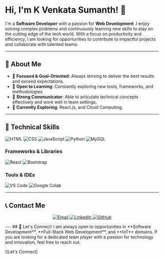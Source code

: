 # Hi, I'm K Venkata Sumanth! 👋

I'm a **Software Developer** with a passion for **Web Development** .I enjoy solving complex problems and continuously learning new skills to stay on the cutting edge of the tech world. With a focus on productivity and efficiency, I am looking for opportunities to contribute to impactful projects and collaborate with talented teams.

---

## 🚀 About Me
- 🎯 **Focused & Goal-Oriented**: Always striving to deliver the best results and exceed expectations.
- 🌟 **Open to Learning**: Constantly exploring new tools, frameworks, and methodologies.
- 💬 **Strong Communicator**: Able to articulate technical concepts effectively and work well in team settings.
- 🌱 **Currently Exploring**: React.js, and Cloud Computing.

---

## 🔧 Technical Skills
![HTML](https://img.shields.io/badge/HTML5-%23E34F26.svg?style=for-the-badge&logo=html5&logoColor=white)
![CSS](https://img.shields.io/badge/CSS3-%231572B6.svg?style=for-the-badge&logo=css3&logoColor=white)
![JavaScript](https://img.shields.io/badge/JavaScript-%23F7DF1E.svg?style=for-the-badge&logo=javascript&logoColor=black)
![Python](https://img.shields.io/badge/Python-%233776AB.svg?style=for-the-badge&logo=python&logoColor=white)
![MySQL](https://img.shields.io/badge/MySQL-%2300f.svg?style=for-the-badge&logo=mysql&logoColor=white)

### Frameworks & Libraries
![React](https://img.shields.io/badge/React-%2361DAFB.svg?style=for-the-badge&logo=react&logoColor=black)
![Bootstrap](https://img.shields.io/badge/Bootstrap-%23563D7C.svg?style=for-the-badge&logo=bootstrap&logoColor=white)

### Tools & IDEs
![VS Code](https://img.shields.io/badge/Visual_Studio_Code-%23007ACC.svg?style=for-the-badge&logo=visual-studio-code&logoColor=white)
![Google Colab](https://img.shields.io/badge/Google_Colab-%23F9AB00.svg?style=for-the-badge&logo=google-colab&logoColor=black)

---
## 📞 Contact Me
<p align="center">
  <a href="mailto:sumanthkurapati74@gmail.com">
    <img src="https://img.shields.io/badge/Email-%23D14836.svg?style=for-the-badge&logo=gmail&logoColor=white" alt="Email">
  </a>
  <a href="https://www.linkedin.com/in/venkata-sumanth-kurapati-b652b1283">
    <img src="https://img.shields.io/badge/LinkedIn-%230077B5.svg?style=for-the-badge&logo=linkedin&logoColor=white" alt="LinkedIn">
  </a>
  <a href="https://github.com/your-username">
    <img src="https://img.shields.io/badge/GitHub-%23181717.svg?style=for-the-badge&logo=github&logoColor=white" alt="GitHub">
  </a>
</p>
---
## 🎯 Let's Connect!
I am always open to opportunities in **Software Development**, **Full-Stack Web Development**, and **IoT** domains. If you are looking for a dedicated team player with a passion for technology and innovation, feel free to reach out.

![Let's Connect]

